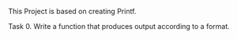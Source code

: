 
This Project is based on creating Printf.

Task 0. Write a function that produces output according to a format.


